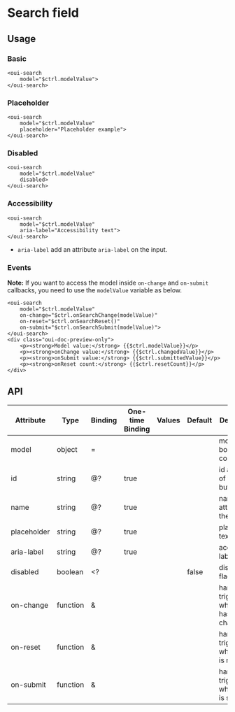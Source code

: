 # Search field

<component-status cx-design="complete" ux="complete"></component-status>

## Usage

### Basic

```html:preview
<oui-search
    model="$ctrl.modelValue">
</oui-search>
```

### Placeholder

```html:preview
<oui-search
    model="$ctrl.modelValue"
    placeholder="Placeholder example">
</oui-search>
```

### Disabled

```html:preview
<oui-search
    model="$ctrl.modelValue"
    disabled>
</oui-search>
```

### Accessibility

```html:preview
<oui-search
    model="$ctrl.modelValue"
    aria-label="Accessibility text">
</oui-search>
```

- `aria-label` add an attribute `aria-label` on the input.

### Events

**Note:** If you want to access the model inside `on-change` and `on-submit` callbacks, you need to use the `modelValue` variable as below.

```html:preview
<oui-search
    model="$ctrl.modelValue"
    on-change="$ctrl.onSearchChange(modelValue)"
    on-reset="$ctrl.onSearchReset()"
    on-submit="$ctrl.onSearchSubmit(modelValue)">
</oui-search>
<div class="oui-doc-preview-only">
    <p><strong>Model value:</strong> {{$ctrl.modelValue}}</p>
    <p><strong>onChange value:</strong> {{$ctrl.changedValue}}</p>
    <p><strong>onSubmit value:</strong> {{$ctrl.submittedValue}}</p>
    <p><strong>onReset count:</strong> {{$ctrl.resetCount}}</p>
</div>
```

## API

| Attribute     | Type     | Binding | One-time Binding | Values    | Default   | Description                               |
| ----          | ----     | ----    | ----             | ----      | ----      | ----                                      |
| model         | object   | =       |                  |           |           | model bound to component                  |
| id            | string   | @?      | true             |           |           | id attribute of the button                |
| name          | string   | @?      | true             |           |           | name attribute of the button              |
| placeholder   | string   | @?      | true             |           |           | placeholder text                          |
| aria-label    | string   | @?      | true             |           |           | accessibility label                       |
| disabled      | boolean  | <?      |                  |           | false     | disabled flag                             |
| on-change     | function | &       |                  |           |           | handler triggered when model has changed  |
| on-reset      | function | &       |                  |           |           | handler triggered when form is reseted    |
| on-submit     | function | &       |                  |           |           | handler triggered when form is submitted  |
